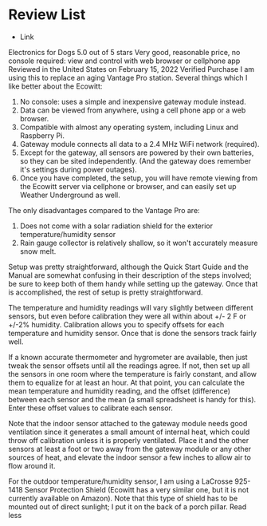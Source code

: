 # Review List 
- Link

Electronics for Dogs
5.0 out of 5 stars Very good, reasonable price, no console required: view and control with web browser or cellphone app
Reviewed in the United States on February 15, 2022
Verified Purchase
I am using this to replace an aging Vantage Pro station. Several things which I like better about the Ecowitt:
1. No console: uses a simple and inexpensive gateway module instead.
2. Data can be viewed from anywhere, using a cell phone app or a web browser.
3. Compatible with almost any operating system, including Linux and Raspberry Pi.
4. Gateway module connects all data to a 2.4 MHz WiFi network (required).
5. Except for the gateway, all sensors are powered by their own batteries, so they can be sited independently. (And the gateway does remember it's settings during power outages).
7. Once you have completed, the setup, you will have remote viewing from the Ecowitt server via cellphone or browser, and can easily set up Weather Underground as well.

The only disadvantages compared to the Vantage Pro are:
1. Does not come with a solar radiation shield for the exterior temperature/humidity sensor
2. Rain gauge collector is relatively shallow, so it won't accurately measure snow melt.

Setup was pretty straightforward, although the Quick Start Guide and the Manual are somewhat confusing in their description of the steps involved; be sure to keep both of them handy while setting up the gateway. Once that is accomplished, the rest of setup is pretty straightforward.

The temperature and humidity readings will vary slightly between different sensors, but even before calibration they were all within about +/- 2 F or +/-2% humidity. Calibration allows you to specify offsets for each temperature and humidity sensor. Once that is done the sensors track fairly well.

If a known accurate thermometer and hygrometer are available, then just tweak the sensor offsets until all the readings agree. If not, then set up all the sensors in one room where the temperature is fairly constant, and allow them to equalize for at least an hour. At that point, you can calculate the mean temperature and humidity reading, and the offset (difference) between each sensor and the mean (a small spreadsheet is handy for this). Enter these offset values to calibrate each sensor.

Note that the indoor sensor attached to the gateway module needs good ventilation since it generates a small amount of internal heat, which could throw off calibration unless it is properly ventilated. Place it and the other sensors at least a foot or two away from the gateway module or any other sources of heat, and elevate the indoor sensor a few inches to allow air to flow around it.

For the outdoor temperature/humidity sensor, I am using a LaCrosse 925-1418 Sensor Protection Shield (Ecowitt has a very similar one, but it is not currently available on Amazon). Note that this type of shield has to be mounted out of direct sunlight; I put it on the back of a porch pillar.
Read less

